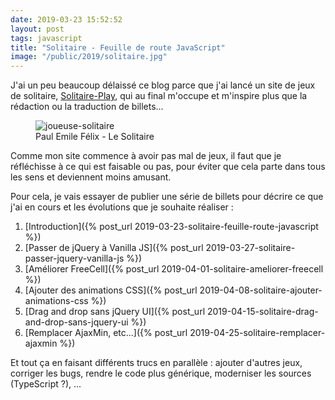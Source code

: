 ```yaml
---
date: 2019-03-23 15:52:52
layout: post
tags: javascript
title: "Solitaire - Feuille de route JavaScript"
image: "/public/2019/solitaire.jpg"
---
```


J'ai un peu beaucoup délaissé ce blog parce que j'ai lancé un site de jeux de solitaire,
[Solitaire-Play](https://www.solitaire-play.com/), qui au final m'occupe et m'inspire plus que
la rédaction ou la traduction de billets...

<figure>
  <img src="{{ page.image }}" alt="joueuse-solitaire" />
  <figcaption>Paul Emile Félix - Le Solitaire</figcaption>
</figure>

Comme mon site commence à avoir pas mal de jeux, il faut que je réfléchisse à ce qui est
faisable ou pas, pour éviter que cela parte dans tous les sens et deviennent moins amusant.

Pour cela, je vais essayer de publier une série de billets pour décrire ce que j'ai en cours
et les évolutions que je souhaite réaliser :

1. [Introduction]({% post_url 2019-03-23-solitaire-feuille-route-javascript %})
2. [Passer de jQuery à Vanilla JS]({% post_url 2019-03-27-solitaire-passer-jquery-vanilla-js %})
3. [Améliorer FreeCell]({% post_url 2019-04-01-solitaire-ameliorer-freecell %})
4. [Ajouter des animations CSS]({% post_url 2019-04-08-solitaire-ajouter-animations-css %})
5. [Drag and drop sans jQuery UI]({% post_url 2019-04-15-solitaire-drag-and-drop-sans-jquery-ui %})
6. [Remplacer AjaxMin, etc...]({% post_url 2019-04-25-solitaire-remplacer-ajaxmin %})

Et tout ça en faisant différents trucs en parallèle : ajouter d'autres jeux,
corriger les bugs, rendre le code plus générique, moderniser les sources
(TypeScript ?), ...
